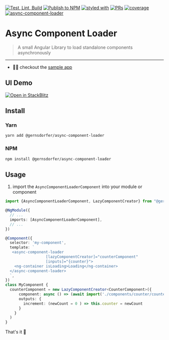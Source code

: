 [![Test, Lint, Build](https://github.com/gernsdorfer/async-component-loader/actions/workflows/ci.yml/badge.svg)]()
[![Publish to NPM](https://github.com/gernsdorfer/async-component-loader/actions/workflows/npm-publish.yml/badge.svg)](https://github.com/gernsdorfer/async-component-loader/actions/workflows/npm-publish.yml)
[![styled with](https://img.shields.io/badge/styled_with-prettier-ff69b4.svg)](https://github.com/prettier/prettier)
[![PRs](https://img.shields.io/badge/PRs-welcome-brightgreen.svg)]()
[![coverage](https://img.shields.io/badge/coverage-100%25-brightgreen.svg)]()
[![async-component-loader](https://img.shields.io/endpoint?url=https://dashboard.cypress.io/badge/simple/v5fbpd/master&style=flat&logo=cypress)](https://dashboard.cypress.io/projects/v5fbpd/runs)

# Async Component Loader

> A small Angular Library to load standalone components asynchronously


<hr />

- 👩‍💻 checkout the [sample app](https://github.com/gernsdorfer/async-component-loader/blob/master/apps/sample-app/)

## UI Demo

[![Open in StackBlitz](https://developer.stackblitz.com/img/open_in_stackblitz.svg)](https://stackblitz.com/github/gernsdorfer/async-component-loader/tree/master/apps/stackblitz-ui)

## Install

### Yarn

```bash
yarn add @gernsdorfer/async-component-loader
```

### NPM

```bash
npm install @gernsdorfer/async-component-loader
```

## Usage

1. import the `AsyncComponentLoaderComponent` into your module or component

```ts
import {AsyncComponentLoaderComponent, LazyComponentCreator} from "@gernsdorfer/async-component-loader";

@NgModule({
  // ...
  imports: [AsyncComponentLoaderComponent],
  // ...
})
```


```ts
@Component({
  selector: 'my-component',
  template: `
   <async-component-loader 
                  [lazyComponentCreator]="counterComponent"
                  [inputs]="{counter}">
    <ng-container isLoading>Loading</ng-container>
  </async-component-loader>
  `,
})
class MyComponent {
  counterComponent = new LazyComponentCreator<CounterComponent>({
      component: async () => (await import('./components/counter/counter.component')).CounterComponent,
      outputs: {
        increment: (newCount = 0 ) => this.counter = newCount
      }
    }
  )
}
```

That's it 🥳
